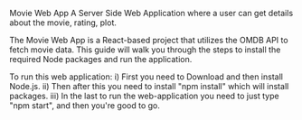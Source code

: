 Movie Web App
A Server Side Web Application where a user can get details about the movie, rating, plot.

The Movie Web App is a React-based project that utilizes the OMDB API to fetch movie data. This guide will walk you through the steps to install the required Node packages and run the application.

To run this web application:
i) First you need to Download and then install Node.js.
ii) Then after this you need to install "npm install" which will install packages.
iii) In the last to run the web-application you need to just type "npm start", and then you're good to go.
